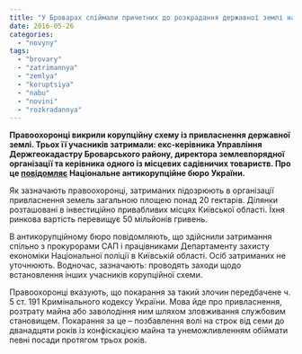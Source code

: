 ```yaml
---
title: "У Броварах спіймали причетних до розкрадання державної землі на понад 50 млн. грн. – НАБУ"
date: 2016-05-26
categories: 
  - "novyny"
tags: 
  - "brovary"
  - "zatrimannya"
  - "zemlya"
  - "koruptsiya"
  - "nabu"
  - "novini"
  - "rozkradannya"
---
```


**Правоохоронці викрили корупційну схему із привласнення державної землі. Трьох її учасників затримали: екс-керівника Управління Держгеокадастру Броварського району, директора землевпорядної організації та керівника одного із місцевих садівничих товариств. Про це [повідомляє](https://nabu.gov.ua/novyny/nabu-vykrylo-shemu-pryvlasnennya-derzhavnoyi-zemli-vartistyu-ponad-50-milyoniv-gryven) Національне антикорупційне бюро України.**

Як зазначають правоохоронці, затриманих підозрюють в організації привласнення земель загальною площею понад 20 гектарів. Ділянки розташовані в інвестиційно привабливих місцях Київської області. Їхня ринкова вартість перевищує 50 мільйонів гривень.

В антикорупційному бюро повідомляють, що здійснили затримання спільно з прокурорами САП і працівниками Департаменту захисту економіки Національної поліції в Київській області. Осіб затриманих не уточнюють. Водночас, зазначають: проводять заходи щодо встановлення інших учасників корупційної схеми.

Правоохоронці вказують, що покарання за такий злочин передбачене ч. 5 ст. 191 Кримінального кодексу України. Мова йде про привласнення, розтрату майна або заволодіння ним шляхом зловживання службовим становищем. Покарання за це – позбавлення волі на строк від семи до дванадцяти років із конфіскацією майна та унеможливленням обіймати певні посади протягом трьох років.
